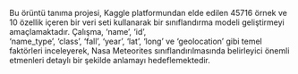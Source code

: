 Bu örüntü tanıma projesi, Kaggle platformundan elde edilen 45716 örnek ve 10 özellik içeren bir 
veri seti kullanarak bir sınıflandırma modeli geliştirmeyi amaçlamaktadır. Çalışma, ‘name’, ‘id’,   
‘name_type’, ‘class’, ‘fall’, ‘year’, ‘lat’, ‘long’ ve ‘geolocation’ gibi temel faktörleri inceleyerek, 
Nasa Meteorites sınıflandırılmasında belirleyici önemli etmenleri detaylı bir şekilde anlamayı 
hedeflemektedir. 
